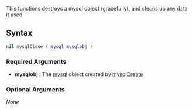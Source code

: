 This functions destroys a mysql object (gracefully), and cleans up any data it used.

Syntax
------

``` lua
nil mysqlClose ( mysql mysqlobj )
```

### Required Arguments

-   **mysqlobj** : The [mysql](/docs/mysql.md "wikilink") object created by [mysqlCreate](/docs/modules/mysql/mysqlcreate.md "wikilink")

### Optional Arguments

*None*
